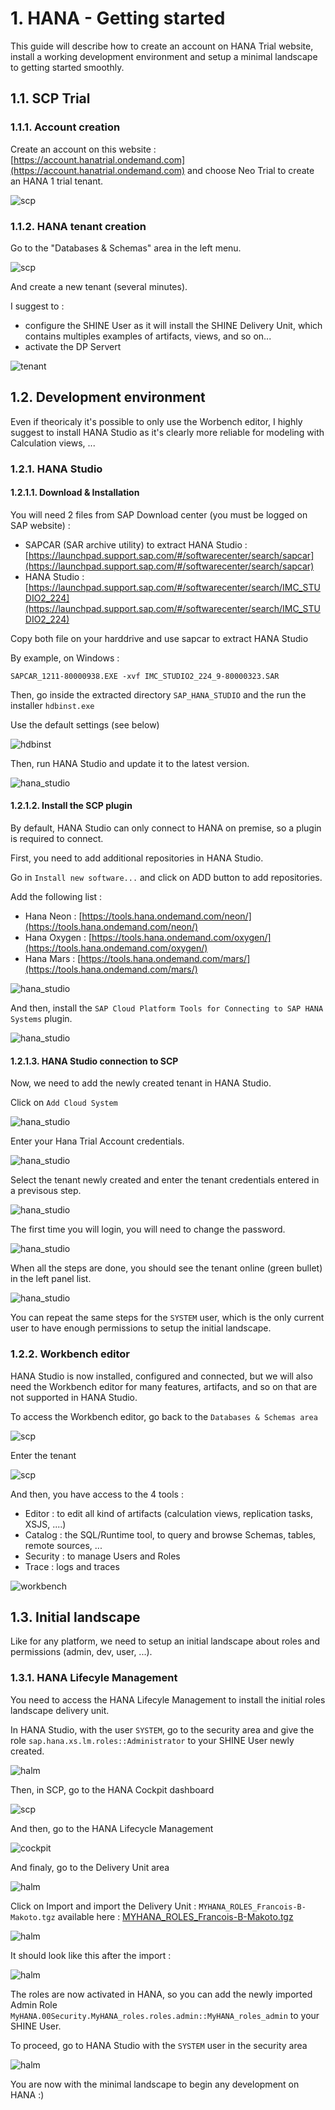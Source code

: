 # 1. HANA - Getting started

This guide will describe how to create an account on HANA Trial website, install a working development environment and setup a minimal landscape to getting started smoothly.

## 1.1. SCP Trial

### 1.1.1. Account creation

Create an account on this website : [https://account.hanatrial.ondemand.com](https://account.hanatrial.ondemand.com) and choose Neo Trial to create an HANA 1 trial tenant.

![scp](pics/scp_01.png)

### 1.1.2. HANA tenant creation

Go to the "Databases & Schemas" area in the left menu.

![scp](pics/scp_02.png)

And create a new tenant (several minutes).

I suggest to :

- configure the SHINE User as it will install the SHINE Delivery Unit, which contains multiples examples of artifacts, views, and so on...
- activate the DP Servert

![tenant](pics/tenant_creation.png)

## 1.2. Development environment

Even if theoricaly it's possible to only use the Worbench editor, I highly suggest to install HANA Studio as it's clearly more reliable for modeling with Calculation views, ...

### 1.2.1. HANA Studio

#### 1.2.1.1. Download & Installation

You will need 2 files from SAP Download center (you must be logged on SAP website) :

- SAPCAR (SAR archive utility) to extract HANA Studio : [https://launchpad.support.sap.com/#/softwarecenter/search/sapcar](https://launchpad.support.sap.com/#/softwarecenter/search/sapcar)
- HANA Studio : [https://launchpad.support.sap.com/#/softwarecenter/search/IMC_STUDIO2_224](https://launchpad.support.sap.com/#/softwarecenter/search/IMC_STUDIO2_224)

Copy both file on your harddrive and use sapcar to extract HANA Studio

By example, on Windows :

`SAPCAR_1211-80000938.EXE -xvf IMC_STUDIO2_224_9-80000323.SAR`

Then, go inside the extracted directory `SAP_HANA_STUDIO` and the run the installer `hdbinst.exe`

Use the default settings (see below)

![hdbinst](pics/hdbinst_settings.png)

Then, run HANA Studio and update it to the latest version.

![hana_studio](pics/hana_studio_01.png)

#### 1.2.1.2. Install the SCP plugin

By default, HANA Studio can only connect to HANA on premise, so a plugin is required to connect.

First, you need to add additional repositories in HANA Studio.

Go in `Install new software...` and click on ADD button to add repositories.

Add the following list :

- Hana Neon : [https://tools.hana.ondemand.com/neon/](https://tools.hana.ondemand.com/neon/)
- Hana Oxygen : [https://tools.hana.ondemand.com/oxygen/](https://tools.hana.ondemand.com/oxygen/)
- Hana Mars : [https://tools.hana.ondemand.com/mars/](https://tools.hana.ondemand.com/mars/)

![hana_studio](pics/hana_studio_02.png)

And then, install the `SAP Cloud Platform Tools for Connecting to SAP HANA Systems` plugin.

![hana_studio](pics/hana_studio_03.png)

#### 1.2.1.3. HANA Studio connection to SCP

Now, we need to add the newly created tenant in HANA Studio.

Click on `Add Cloud System`

![hana_studio](pics/hana_studio_04.png)

Enter your Hana Trial Account credentials.

![hana_studio](pics/hana_studio_05.png)

Select the tenant newly created and enter the tenant credentials entered in a previsous step.

![hana_studio](pics/hana_studio_06.png)

The first time you will login, you will need to change the password.

![hana_studio](pics/hana_studio_07.png)

When all the steps are done, you should see the tenant online (green bullet) in the left panel list.

![hana_studio](pics/hana_studio_08.png)

You can repeat the same steps for the `SYSTEM` user, which is the only current user to have enough permissions to setup the initial landscape.

### 1.2.2. Workbench editor

HANA Studio is now installed, configured and connected, but we will also need the Workbench editor for many features, artifacts, and so on that are not supported in HANA Studio.

To access the Workbench editor, go back to the `Databases & Schemas area`

![scp](pics/scp_03.png)

Enter the tenant

![scp](pics/scp_04.png)

And then, you have access to the 4 tools :

- Editor : to edit all kind of artifacts (calculation views, replication tasks, XSJS, ....)
- Catalog : the SQL/Runtime tool, to query and browse Schemas, tables, remote sources, ...
- Security : to manage Users and Roles
- Trace : logs and traces

![workbench](pics/workbench_01.png)

## 1.3. Initial landscape

Like for any platform, we need to setup an initial landscape about roles and permissions (admin, dev, user, ...).

### 1.3.1. HANA Lifecyle Management

You need to access the HANA Lifecyle Management to install the initial roles landscape delivery unit.

In HANA Studio, with the user `SYSTEM`, go to the security area and give the role `sap.hana.xs.lm.roles::Administrator` to your SHINE User newly created.

![halm](pics/security_halm_perm_01.png)

Then, in SCP, go to the HANA Cockpit dashboard

![scp](pics/scp_04.png)

And then, go to the HANA Lifecycle Management

![cockpit](pics/cockpit_01.png)

And finaly, go to the Delivery Unit area

![halm](pics/HALM_01.png)

Click on Import and import the Delivery Unit : `MYHANA_ROLES_Francois-B-Makoto.tgz` available here : [MYHANA_ROLES_Francois-B-Makoto.tgz](download/MYHANA_ROLES_Francois-B-Makoto.tgz)

![halm](pics/HALM_02.png)

It should look like this after the import :

![halm](pics/HALM_03.png)

The roles are now activated in HANA, so you can add the newly imported Admin Role `MyHANA.00Security.MyHANA_roles.roles.admin::MyHANA_roles_admin` to your SHINE User.

To proceed, go to HANA Studio with the `SYSTEM` user in the security area

![halm](pics/security_halm_perm_02.png)

You are now with the minimal landscape to begin any development on HANA :)
